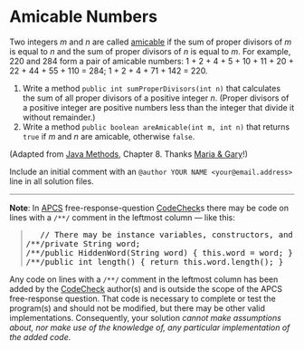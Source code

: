 <!-- DESCRIPTION -->
<!-- <main style="border: thin solid gray; padding: 1em;"> -->

<!-- 
    // From https://www.ams.org/journals/mcom/1967-21-098/S0025-5718-1967-0222006-7/S0025-5718-1967-0222006-7.pdf (1966)
    // https://oeis.org/A063990 (2001)
    // https://www.numbersaplenty.com/set/amicable_number/more.php (2013)
    // Amicable number pairs and expected value for isAmicable.
    private static final int[] m = { 220, 1184, 2620, 5020, 6232, 10744, 12285, 17296, 63020, 66928, 67095, 69615, 79750, 100485, 122265, 122368, 141664, 142310, 171856, 176272, 185368, 196724, 280540, 308620, 319550, 356408, 437456, 469028, 503056, 522405, 600392, 609928, 624184, 635624, 643336, 667964, 726104, 802725, 879712, 898216, 947835, 998104,
        6, 28, 496, 8128, 33550336, 10000, };
    private static final int[] n = { 284, 1210, 2924, 5564, 6368, 10856, 14595, 18416, 76084, 66992, 71145, 87633, 88730, 124155, 139815, 123152, 153176, 168730, 176336, 180848, 203432, 202444, 365084, 389924, 430402, 399592, 455344, 486178, 514736, 525915, 669688, 686072, 691256, 712216, 652664, 783556, 796696, 863835, 901424, 980984, 1125765, 1043096,
        6, 28, 496, 8128, 33550336, 10000, };
    private static boolean[] b = { true, true, true, true, true, true, true, true, true, true, true, true, true, true, true, true, true, true, true, true, true, true, true, true, true, true, true, true, true, true, true, true, true, true, true, true, true, true, true, true, true, true,
        true, true, true, true, true, false, };
-->
# Amicable Numbers

Two integers <em>m</em> and <em>n</em> are called <a href="https://oeis.org/A063990">amicable</a> if the sum of proper divisors of <em>m</em> is equal to <em>n</em> and the sum of proper divisors of <em>n</em> is equal to <em>m</em>. For example, 220 and 284 form a pair of amicable numbers: 1 + 2 + 4 + 5 + 10 + 11 + 20 + 22 + 44 + 55 + 110 = 284; 1 + 2 + 4 + 71 + 142 = 220.</p>

1. Write a method <code>public int sumProperDivisors(int n)</code> that calculates the sum of all proper divisors of a positive integer <em>n</em>. (Proper divisors of a positive integer are positive numbers less than the integer that divide it without remainder.)
1. Write a method <code>public boolean areAmicable(int m, int n)</code> that returns <code>true</code> if <em>m</em> and <em>n</em> are amicable, otherwise <code>false</code>.

(Adapted from <a href="http://www.skylit.com/javamethods2/">Java Methods</a>, Chapter 8. Thanks <a href="http://www.skylit.com/">Maria & Gary</a>!)

<!-- APCS BOILERPLATE -->

Include an initial comment with an `@author YOUR NAME <your@email.address>` line in all solution files.

<!-- /**/ EXPLANATION -->

<hr style="border-top: thin solid gray; background: none;">

**Note**: In [APCS](https://apstudents.collegeboard.org/courses/ap-computer-science-a) free-response-question [CodeCheck](http://horstmann.com/)s there may be code on lines with a `/**/` comment in the leftmost column &mdash; like this:

<pre style="margin-left: 1.5em; border-left: thin solid gray; padding-left: 0.5em;">   // There may be instance variables, constructors, and methods that are not shown.
/**/private String word;
/**/public HiddenWord(String word) { this.word = word; }
/**/public int length() { return this.word.length(); }</pre>

Any code on lines with a `/**/` comment in the leftmost column has been added by the [CodeCheck](http://horstmann.com/) author(s) and is outside the scope of the APCS free-response question. That code is necessary to complete or test the program(s) and should not be modified, but there may be other valid implementations. Consequently, your solution *cannot make assumptions about, nor make use of the knowledge of, any particular implementation of the added code*.
<!-- </main> -->